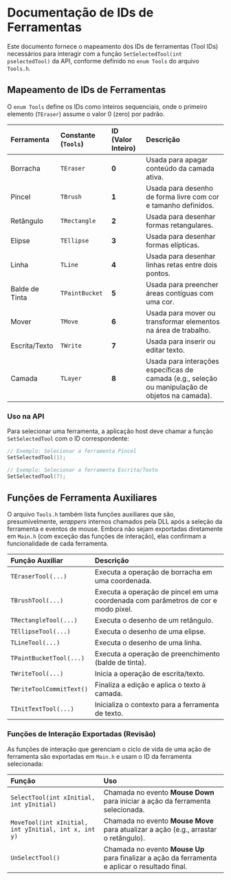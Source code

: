 # Documentação de IDs de Ferramentas

Este documento fornece o mapeamento dos IDs de ferramentas (Tool IDs) necessários para interagir com a função `SetSelectedTool(int pselectedTool)` da API, conforme definido no `enum Tools` do arquivo `Tools.h`.

## Mapeamento de IDs de Ferramentas

O `enum Tools` define os IDs como inteiros sequenciais, onde o primeiro elemento (`TEraser`) assume o valor 0 (zero) por padrão.

| Ferramenta | Constante (`Tools`) | ID (Valor Inteiro) | Descrição |
| :--- | :--- | :--- | :--- |
| Borracha | `TEraser` | **0** | Usada para apagar conteúdo da camada ativa. |
| Pincel | `TBrush` | **1** | Usada para desenho de forma livre com cor e tamanho definidos. |
| Retângulo | `TRectangle` | **2** | Usada para desenhar formas retangulares. |
| Elipse | `TEllipse` | **3** | Usada para desenhar formas elípticas. |
| Linha | `TLine` | **4** | Usada para desenhar linhas retas entre dois pontos. |
| Balde de Tinta | `TPaintBucket` | **5** | Usada para preencher áreas contíguas com uma cor. |
| Mover | `TMove` | **6** | Usada para mover ou transformar elementos na área de trabalho. |
| Escrita/Texto | `TWrite` | **7** | Usada para inserir ou editar texto. |
| Camada | `TLayer` | **8** | Usada para interações específicas de camada (e.g., seleção ou manipulação de objetos na camada). |

### Uso na API

Para selecionar uma ferramenta, a aplicação host deve chamar a função `SetSelectedTool` com o ID correspondente:

```c
// Exemplo: Selecionar a ferramenta Pincel
SetSelectedTool(1); 

// Exemplo: Selecionar a ferramenta Escrita/Texto
SetSelectedTool(7);
```

## Funções de Ferramenta Auxiliares

O arquivo `Tools.h` também lista funções auxiliares que são, presumivelmente, *wrappers* internos chamados pela DLL após a seleção da ferramenta e eventos de mouse. Embora não sejam exportadas diretamente em `Main.h` (com exceção das funções de interação), elas confirmam a funcionalidade de cada ferramenta.

| Função Auxiliar | Descrição |
| :--- | :--- |
| `TEraserTool(...)` | Executa a operação de borracha em uma coordenada. |
| `TBrushTool(...)` | Executa a operação de pincel em uma coordenada com parâmetros de cor e modo pixel. |
| `TRectangleTool(...)` | Executa o desenho de um retângulo. |
| `TEllipseTool(...)` | Executa o desenho de uma elipse. |
| `TLineTool(...)` | Executa o desenho de uma linha. |
| `TPaintBucketTool(...)` | Executa a operação de preenchimento (balde de tinta). |
| `TWriteTool(...)` | Inicia a operação de escrita/texto. |
| `TWriteToolCommitText()` | Finaliza a edição e aplica o texto à camada. |
| `TInitTextTool(...)` | Inicializa o contexto para a ferramenta de texto. |

### Funções de Interação Exportadas (Revisão)

As funções de interação que gerenciam o ciclo de vida de uma ação de ferramenta são exportadas em `Main.h` e usam o ID da ferramenta selecionada:

| Função | Uso |
| :--- | :--- |
| `SelectTool(int xInitial, int yInitial)` | Chamada no evento **Mouse Down** para iniciar a ação da ferramenta selecionada. |
| `MoveTool(int xInitial, int yInitial, int x, int y)` | Chamada no evento **Mouse Move** para atualizar a ação (e.g., arrastar o retângulo). |
| `UnSelectTool()` | Chamada no evento **Mouse Up** para finalizar a ação da ferramenta e aplicar o resultado final. |
